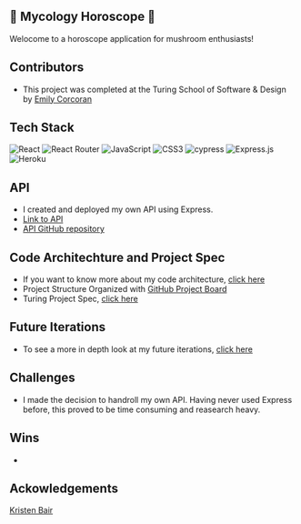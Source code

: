 ## 🌱 Mycology Horoscope 🍄

Welocome to a horoscope application for mushroom enthusiasts!

## Contributors
- This project was completed at the Turing School of Software & Design by [Emily Corcoran](https://github.com/Emily-Cathleen)

## Tech Stack

![React](https://img.shields.io/badge/react-%2320232a.svg?style=for-the-badge&logo=react&logoColor=%purple)
![React Router](https://img.shields.io/badge/React_Router-CA4245?style=for-the-badge&logo=react-router&logoColor=white)
![JavaScript](https://img.shields.io/badge/javascript-%23323330.svg?style=for-the-badge&logo=javascript&logoColor=%23F7DF1E)
![CSS3](https://img.shields.io/badge/css3-%231572B6.svg?style=for-the-badge&logo=css3&logoColor=white)
![cypress](https://img.shields.io/badge/-cypress-%23E5E5E5?style=for-the-badge&logo=cypress&logoColor=058a5e)
![Express.js](https://img.shields.io/badge/express.js-%23404d59.svg?style=for-the-badge&logo=express&logoColor=%2361DAFB)
![Heroku](https://img.shields.io/badge/heroku-%23430098.svg?style=for-the-badge&logo=heroku&logoColor=white)

## API
- I created and deployed my own API using Express.
- [Link to API](https://mycology-horoscope-api.herokuapp.com/v1/monthlyData)
- [API GitHub repository](https://github.com/Emily-Cathleen/showcase-api)

## Code Architechture and Project Spec
- If you want to know more about my code architecture, [click here](https://gist.github.com/Emily-Cathleen/b6c1acc42347e48c56e3da46d8f00f3c)
- Project Structure Organized with [GitHub Project Board](https://github.com/Emily-Cathleen/Showcase/projects/1)
- Turing Project Spec, [click here](https://frontend.turing.edu/projects/module-3/showcase.html)

## Future Iterations
 - To see a more in depth look at my future iterations, [click here](https://gist.github.com/Emily-Cathleen/bf2822d164dc04d02348792c0dc3c0ca)

## Challenges
- I made the decision to handroll my own API. Having never used Express before, this proved to be time consuming and reasearch heavy.

## Wins
-

## Ackowledgements
[Kristen Bair](https://github.com/kristenmb)
